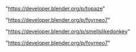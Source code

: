 "https://developer.blender.org/p/topaze"

"https://developer.blender.org/p/foyrneo7"

"https://developer.blender.org/p/smellslikedonkey"

 
"https://developer.blender.org/p/foyrneo7"


 
